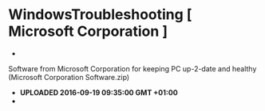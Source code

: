 
# WindowsTroubleshooting [ Microsoft Corporation ]
- 
 Software from Microsoft Corporation for keeping PC up-2-date and healthy (Microsoft Corporation Software.zip)
- <strong>UPLOADED 2016-09-19 09:35:00 GMT +01:00</strong>
- 
